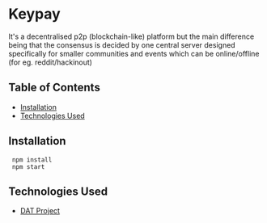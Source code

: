 # Keypay

It's a decentralised p2p (blockchain-like) platform but the main difference being that the consensus is decided by one central server designed specifically for smaller communities and events which can be online/offline (for eg. reddit/hackinout)

## Table of Contents

- [Installation](#installation)
- [Technologies Used](#technologies)

## Installation

```
 npm install
 npm start
```

## Technologies Used

- [DAT Project](https://github.com/datproject)
